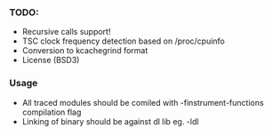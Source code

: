 ### TODO:
- Recursive calls support!
- TSC clock frequency detection based on /proc/cpuinfo
- Conversion to kcachegrind format
- License (BSD3)

### Usage

- All traced modules should be comiled with -finstrument-functions compilation flag
- Linking of binary should be against dl lib eg. -ldl


